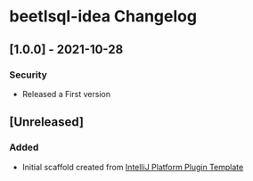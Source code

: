 <!-- Keep a Changelog guide -> https://keepachangelog.com -->

# beetlsql-idea Changelog

## [1.0.0] - 2021-10-28
### Security
- Released a First version

## [Unreleased]
### Added
- Initial scaffold created from [IntelliJ Platform Plugin Template](https://github.com/JetBrains/intellij-platform-plugin-template)